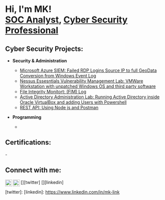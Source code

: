 <h1>Hi, I'm MK! <br/><a href="https://github.com/MkSomyali">SOC Analyst</a>, <a href="https://www.linkedin.com/in/mk-link">Cyber Security Professional</a>

<h2>Cyber Security Projects:</h2>
  
- <b>Security & Administration</b> 
  
  - [Microsoft Azure SIEM: Failed RDP Logins Source IP to full GeoData Conversion from Windows Event Log](https://github.com/MkSomyali/Azure-SIEM)
  - [Nessus Essesntials Vulnerability Management Lab: VMWare Workstation with unpatched Windows OS and third party software](https://github.com/MkSomyali/Active-Directory-Lab)
  - [File Integrity Monitort: (FIM) Log](https://github.com/MkSomyali/File-Integrity-Monitor)
  - [Active Directory Administration Lab: Running Active Directory inside Oracle VirtualBox and adding Users with Powershell](https://github.com/MkSomyali/Active-Directory-Lab)
  - [REST API: Using Node js and Postman](https://github.com/MkSomyali/REST-API-Experiment)
  
- <b>Programming</b>
  
  -
  
<h2>Certifications:</h2>
  - 

<h2>Connect with me:</h2>

[<img align="left" alt="MkSomyali | Twitter" width="22px" 
src="https://cdn.jsdelivr.net/npm/simple-icons@v3/icons/twitter.svg" />][twitter]
[<img align="left" alt="MkSomyali | LinkedIn" width="22px" 
src="https://cdn.jsdelivr.net/npm/simple-icons@v3/icons/linkedin.svg" />][linkedin]

[twitter]:
[linkedin]: https://www.linkedin.com/in/mk-link

<!--
**MkSomyali/MkSomyali** is a ✨ _special_ ✨ repository because its `README.md` (this file) appears on your GitHub profile.

Here are some ideas to get you started:

- 🔭 I’m currently working on ...
- 🌱 I’m currently learning ...
- 👯 I’m looking to collaborate on ...
- 🤔 I’m looking for help with ...
- 💬 Ask me about ...
- 📫 How to reach me: ...
- 😄 Pronouns: ...
- ⚡ Fun fact: ...
-->

